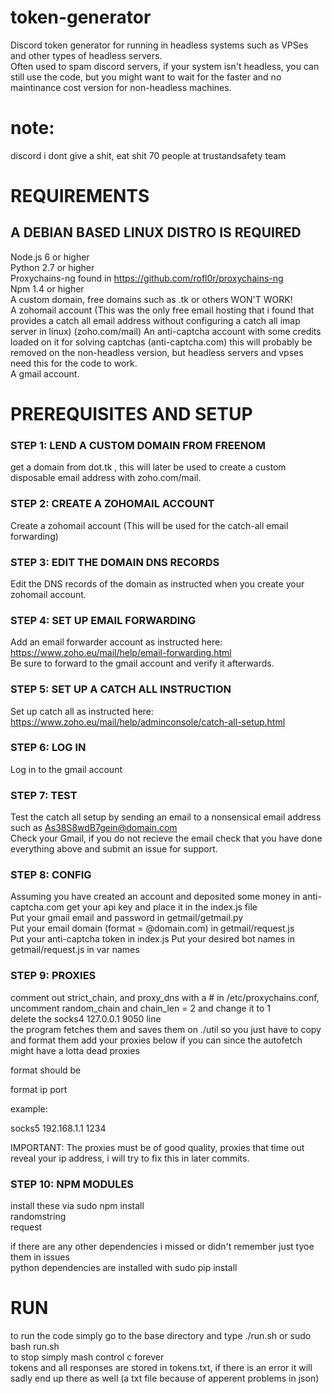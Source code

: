 # token-generator
Discord token generator for running in headless systems such as VPSes and other types of headless servers.  
Often used to spam discord servers, if your system isn't headless, you can still use the code, but you might want to wait for the faster and no maintinance cost version for non-headless machines.

# note:
discord i dont give a shit, eat shit 70 people at trustandsafety team
# REQUIREMENTS
## A DEBIAN BASED LINUX DISTRO IS REQUIRED
Node.js 6 or higher  
Python 2.7 or higher  
Proxychains-ng found in https://github.com/rofl0r/proxychains-ng  
Npm 1.4 or higher  
A custom domain, free domains such as .tk or others WON'T WORK!  
A zohomail account (This was the only free email hosting that i found that provides a catch all email address without configuring a catch all imap server in linux) (zoho.com/mail)
An anti-captcha account with some credits loaded on it for solving captchas (anti-captcha.com) this will probably be removed on the non-headless version, but headless servers and vpses need this for the code to work.  
A gmail account.  

# PREREQUISITES AND SETUP
  
### STEP 1: LEND A CUSTOM DOMAIN FROM FREENOM 
get a domain from dot.tk , this will later be used to create a custom disposable email address with zoho.com/mail.  
  
### STEP 2: CREATE A ZOHOMAIL ACCOUNT  
Create a zohomail account (This will be used for the catch-all email forwarding)  

### STEP 3: EDIT THE DOMAIN DNS RECORDS  
Edit the DNS records of the domain as instructed when you create your zohomail account.  

### STEP 4: SET UP EMAIL FORWARDING  
Add an email forwarder account as instructed here: https://www.zoho.eu/mail/help/email-forwarding.html  
Be sure to forward to the gmail account and verify it afterwards.  

### STEP 5: SET UP A CATCH ALL INSTRUCTION  
Set up catch all as instructed here: https://www.zoho.eu/mail/help/adminconsole/catch-all-setup.html  

### STEP 6: LOG IN  
Log in to the gmail account   

### STEP 7: TEST  
Test the catch all setup by sending an email to a nonsensical email address such as As38S8wdB7gein@domain.com  
Check your Gmail, if you do not recieve the email check that you have done everything above and submit an issue for support.   

### STEP 8: CONFIG 
Assuming you have created an account and deposited some money in anti-captcha.com get your api key and place it in the index.js file  
Put your gmail email and password in getmail/getmail.py  
Put your email domain (format = @domain.com) in getmail/request.js  
Put your anti-captcha token in index.js
Put your desired bot names in getmail/request.js in var names   

### STEP 9: PROXIES  
comment out strict_chain,  and proxy_dns with a # in /etc/proxychains.conf,  
uncomment random_chain and chain_len = 2 and change it to 1  
delete the socks4 127.0.0.1 9050 line  
the program fetches them and saves them on ./util so you just have to copy and format them
add your proxies below  if you can since the autofetch might have a lotta dead proxies

format should be  

format ip port  

example:  

socks5 192.168.1.1 1234

IMPORTANT: The proxies must be of good quality, proxies that time out reveal your ip address, i will try to fix this in later commits.

### STEP 10: NPM MODULES  
install these via sudo npm install <dependency>  
randomstring  
request  

if there are any other dependencies i missed or didn't remember just tyoe them in issues  
python dependencies are installed with sudo pip install <dependency>  
  
# RUN
to run the code simply go to the base directory and type ./run.sh or sudo bash run.sh  
to stop simply mash control c forever  
tokens and all responses are stored in tokens.txt, if there is an error it will sadly end up there as well 
(a txt file because of apperent problems in json)

